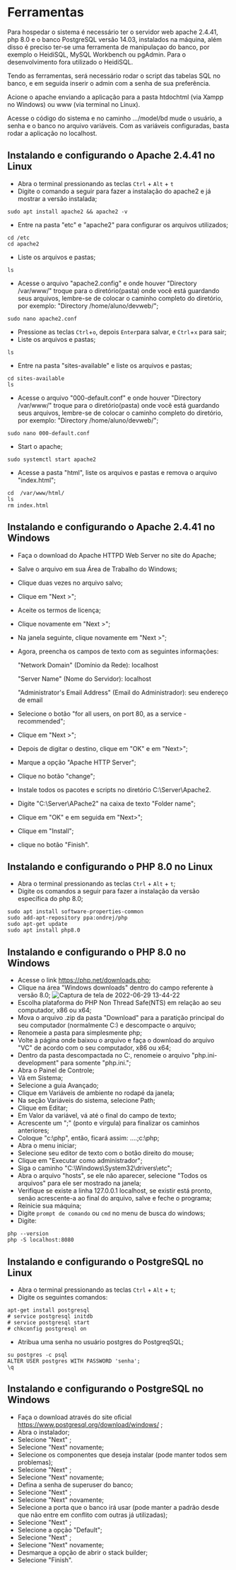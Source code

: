 # Ferramentas

Para hospedar o sistema é necessário ter o servidor web apache 2.4.41, php 8.0 e o banco PostgreSQL versão 14.03, instalados na máquina, além disso é preciso ter-se uma 
ferramenta de manipulaçao do banco, por exemplo o HeidiSQL, MySQL Workbench ou pgAdmin. Para o desenvolvimento fora utilizado o HeidiSQL.

Tendo as ferramentas, será necessário rodar o script das tabelas SQL no banco, e em seguida inserir o admin com a senha de sua preferência.

Acione o apache enviando a aplicação para a pasta htdochtml (via Xampp no Windows) ou www (via terminal no Linux).

Acesse o código do sistema e no caminho .../model/bd mude o usuário, a senha e o banco no arquivo variáveis. Com as variáveis configuradas, basta rodar a aplicação no 
localhost.

## Instalando e configurando o Apache 2.4.41 no Linux

- Abra o terminal pressionando as teclas ```Ctrl``` + ```Alt``` + ```t```
- Digite o comando a seguir para fazer a instalação do apache2 e já mostrar a versão instalada;
```
sudo apt install apache2 && apache2 -v
```

- Entre na pasta "etc" e "apache2" para configurar os arquivos utilizados;
```
cd /etc
cd apache2
```

- Liste os arquivos e pastas;
```
ls
```

- Acesse o arquivo "apache2.config" e onde houver "Directory /var/www/" troque para o diretório(pasta) onde você está guardando seus arquivos, lembre-se de 
 colocar o caminho completo do diretório, por exemplo: "Directory /home/aluno/devweb/";
```
sudo nano apache2.conf
```

- Pressione as teclas ```Ctrl```+```o```, depois ```Enter```para salvar, e ```Ctrl```+```x``` para sair;
- Liste os arquivos e pastas;
```
ls
```

- Entre na pasta "sites-available" e liste os arquivos e pastas;
```
cd sites-available
ls
```

- Acesse o arquivo "000-default.conf" e onde houver "Directory /var/www/" troque para o diretório(pasta) onde você está guardando seus arquivos, lembre-se 
de colocar o caminho completo do diretório, por exemplo: "Directory /home/aluno/devweb/";
```
sudo nano 000-default.conf
```

- Start o apache;
```
sudo systemctl start apache2
```

- Acesse a pasta "html", liste os arquivos e pastas e remova o arquivo "index.html";
```
cd  /var/www/html/
ls
rm index.html
```

## Instalando e configurando o Apache 2.4.41 no Windows

- Faça o download do Apache HTTPD Web Server no site do Apache;
- Salve o arquivo em sua Área de Trabalho do Windows;
- Clique duas vezes no arquivo salvo;
- Clique em "Next >";
- Aceite os termos de licença;
- Clique novamente em "Next >";
- Na janela seguinte, clique novamente em "Next >";
- Agora, preencha os campos de texto com as seguintes informações:

    "Network Domain" (Domínio da Rede): localhost
    
    "Server Name" (Nome do Servidor): localhost
    
    "Administrator's Email Address" (Email do Administrador): seu endereço de email

- Selecione o botão "for all users, on port 80, as a service - recommended";
- Clique em "Next >";
- Depois de digitar o destino, clique em "OK" e em "Next>";
- Marque a opção "Apache HTTP Server";
- Clique no botão "change";
- Instale todos os pacotes e scripts no diretório C:\Server\Apache2\.
- Digite "C:\Server\APache2\" na caixa de texto "Folder name";
- Clique em "OK" e em seguida em "Next>";
- Clique em "Install";
- clique no botão "Finish".


## Instalando e configurando o PHP 8.0 no Linux

- Abra o terminal pressionando as teclas ```Ctrl``` + ```Alt``` + ```t```;
- Digite os comandos a seguir para fazer a instalação da versão específica do php 8.0;
```
sudo apt install software-properties-common
sudo add-apt-repository ppa:ondrej/php
sudo apt-get update
sudo apt install php8.0
```

## Instalando e configurando o PHP 8.0 no Windows

- Acesse o link https://php.net/downloads.php;
- Clique na área "Windows downloads" dentro do campo referente à versão 8.0;
![Captura de tela de 2022-06-29 13-44-22](https://user-images.githubusercontent.com/91372093/176529797-3e259093-39c9-4246-bdff-b26abcbeeba8.jpg)
- Escolha  plataforma do PHP Non Thread Safe(NTS) em relação ao seu computador, x86 ou x64;
- Mova o arquivo .zip da pasta "Download" para a paratição principal do seu computador (normalmente C:) e descompacte o arquivo;
- Renomeie a pasta para simplesmente php;
- Volte à página onde baixou o arquivo e faça o download do arquivo "VC" de acordo com o seu computador, x86 ou x64;
- Dentro da pasta descompactada no C:, renomeie o arquivo "php.ini-development" para somente "php.ini.";
- Abra o Painel de Controle;
- Vá em Sistema;
- Selecione a guia Avançado;
- Clique em Variáveis de ambiente no rodapé da janela;
- Na seção Variáveis do sistema, selecione Path;
- Clique em Editar;
- Em Valor da variável, vá até o final do campo de texto;
- Acrescente um ";" (ponto e vírgula) para finalizar os caminhos anteriores;
- Coloque "c:\php", então, ficará assim: ….;c:\php;
- Abra o menu iniciar;
- Selecione seu editor de texto com o botão direito do mouse;
- Clique em "Executar como administrador";
- Siga o caminho "C:\Windows\System32\drivers\etc";
- Abra o arquivo "hosts", se ele não aparecer, selecione "Todos os arquivos" para ele ser mostrado na janela;
- Verifique se existe a linha 127.0.0.1 localhost, se existir está pronto, senão acrescente-a ao final do arquivo, salve e feche o programa;
- Reinicie sua máquina;
- Digite ```prompt de comando``` ou ```cmd``` no menu de busca do windows;
- Digite:
```
php --version
php -S localhost:8080
```


## Instalando e configurando o PostgreSQL no Linux

- Abra o terminal pressionando as teclas ```Ctrl``` + ```Alt``` + ```t```;
- Digite os seguintes comandos:
```
apt-get install postgresql
# service postgresql initdb
# service postgresql start
# chkconfig postgresql on
```
- Atribua uma senha no usuário postgres do PostgreqSQL;
```
su postgres -c psql
ALTER USER postgres WITH PASSWORD 'senha';
\q
```



## Instalando e configurando o PostgreSQL no Windows

- Faça o download através do site oficial https://www.postgresql.org/download/windows/ ;
- Abra o instalador;
- Selecione "Next" ;
- Selecione "Next" novamente;
- Selecione os componentes que deseja instalar (pode manter todos sem problemas);
- Selecione "Next" ;
- Selecione "Next" novamente;
- Defina a senha de superuser do banco;
- Selecione "Next" ;
- Selecione "Next" novamente;
- Selecione a porta que o banco irá usar (pode manter a padrão desde que não entre em conflito com outras já utilizadas);
- Selecione "Next" ;
- Selecione a opção "Default";
- Selecione "Next" ;
- Selecione "Next" novamente;
- Desmarque a opção de abrir o stack builder;
- Selecione "Finish".
